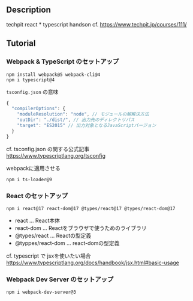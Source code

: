 ## Description
techpit react * typescript handson
cf. https://www.techpit.jp/courses/111/

## Tutorial

### Webpack & TypeScript のセットアップ

```shell script
npm install webpack@5 webpack-cli@4
npm i typescript@4
```

`tsconfig.json` の意味

```javascript
{
  "compilerOptions": {
    "moduleResolution": "node", // モジュールの解解決方法
    "outDir": "./dist/", // 出力先のディレクトリパス
    "target": "ES2015" // 出力対象となるJavaScriptバージョン
  }
}
```
cf. tsconfig.json の関する公式記事  
https://www.typescriptlang.org/tsconfig  
  
webpackに適用させる

```shell script
npm i ts-loader@9
```

### React のセットアップ

```shell script
npm i react@17 react-dom@17 @types/react@17 @types/react-dom@17
```
- react ... React本体
- react-dom ... Reactをブラウザで使うためのライブラリ
- @types/react ... Reactの型定義
- @typpes/react-dom ... react-domの型定義

cf. typescript で jsxを使いたい場合  
https://www.typescriptlang.org/docs/handbook/jsx.html#basic-usage  
  
### Webpack Dev Server のセットアップ

```shell script
npm i webpack-dev-server@3
```
